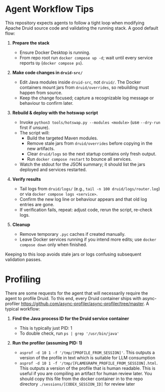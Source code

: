 # Agent Workflow Tips

This repository expects agents to follow a tight loop when modifying Apache Druid source code and validating the running stack. A good default flow:

1. **Prepare the stack**
   - Ensure Docker Desktop is running.
   - From repo root run `docker compose up -d`; wait until every service reports `Up` (`docker compose ps`).

2. **Make code changes in `druid-src/`**
   - Edit Java modules inside `druid-src`, not `druid/`. The Docker containers mount jars from `druid/overrides`, so rebuilding must happen from source.
   - Keep the change focused; capture a recognizable log message or behaviour to confirm later.

3. **Rebuild & deploy with the hotswap script**
   - Invoke `python3 tools/hotswap.py --modules <module>` (use `--dry-run` first if unsure).
   - The script will:
     - Build the targeted Maven modules.
     - Remove stale jars from `druid/overrides` before copying in the new artifacts.
     - Clear `druid/logs` so the next startup contains only fresh output.
     - Run `docker compose restart` to bounce all services.
   - Watch the stdout for the JSON summary; it should list the jars deployed and services restarted.

4. **Verify results**
   - Tail logs from `druid/logs/` (e.g., `tail -n 100 druid/logs/router.log`) or via `docker compose logs <service>`.
   - Confirm the new log line or behaviour appears and that old log entries are gone.
   - If verification fails, repeat: adjust code, rerun the script, re-check logs.

5. **Cleanup**
   - Remove temporary `.pyc` caches if created manually.
   - Leave Docker services running if you intend more edits; use `docker compose down` only when finished.

Keeping to this loop avoids stale jars or logs confusing subsequent validation passes.

# Profiling

There are some requests for the agent that will necessarily require the agent to profile Druid. To this end, every Druid container ships with async-profiler https://github.com/async-profiler/async-profiler/tree/master. A typical workflow:

1. **Find the Java process ID for the Druid service container**
   - This is typically just PID: 1
   - To double check, run `ps | grep '/usr/bin/java'`

2. **Run the profiler (assuming PID: 1)**
   - `asprof -d 10 1 -f '/tmp/[PROFILE_FROM_SESSION]'`. This outputs a version of the profile in text which is suitable for LLM consumption
   - `asprof -d 10 1 -f '/tmp/[FLAMEGRAPH_PROFILE_FROM_SESSION].html`. This outputs a version of the profile that is human readable. This is useful if you are compiling an artifact for human review later. You should copy this file from the docker container in to the repo directory `./sessions/[CODEX_SESSION_ID]` for review later


